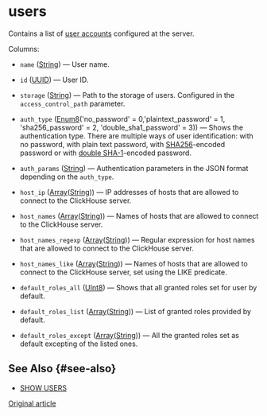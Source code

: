 # users

Contains a list of [user accounts](../../operations/access-rights.md#user-account-management) configured at the server.

Columns:
-    `name` ([String](../../sql-reference/data-types/string.md)) — User name.

-    `id` ([UUID](../../sql-reference/data-types/uuid.md)) — User ID.

-    `storage` ([String](../../sql-reference/data-types/string.md)) — Path to the storage of users. Configured in the `access_control_path` parameter.

-    `auth_type` ([Enum8](../../sql-reference/data-types/enum.md)('no_password' = 0,'plaintext_password' = 1, 'sha256_password' = 2, 'double_sha1_password' = 3)) — Shows the authentication type. There are multiple ways of user identification: with no password, with plain text password, with [SHA256](https://ru.wikipedia.org/wiki/SHA-2)-encoded password or with [double SHA-1](https://ru.wikipedia.org/wiki/SHA-1)-encoded password.

-    `auth_params` ([String](../../sql-reference/data-types/string.md)) — Authentication parameters in the JSON format depending on the `auth_type`.

-    `host_ip` ([Array](../../sql-reference/data-types/array.md)([String](../../sql-reference/data-types/string.md))) — IP addresses of hosts that are allowed to connect to the ClickHouse server.

-    `host_names` ([Array](../../sql-reference/data-types/array.md)([String](../../sql-reference/data-types/string.md))) — Names of hosts that are allowed to connect to the ClickHouse server.

-    `host_names_regexp` ([Array](../../sql-reference/data-types/array.md)([String](../../sql-reference/data-types/string.md))) — Regular expression for host names that are allowed to connect to the ClickHouse server.

-    `host_names_like` ([Array](../../sql-reference/data-types/array.md)([String](../../sql-reference/data-types/string.md))) — Names of hosts that are allowed to connect to the ClickHouse server, set using the LIKE predicate.

-    `default_roles_all` ([UInt8](../../sql-reference/data-types/int-uint.md#uint-ranges)) — Shows that all granted roles set for user by default.

-    `default_roles_list` ([Array](../../sql-reference/data-types/array.md)([String](../../sql-reference/data-types/string.md))) — List of granted roles provided by default.

-    `default_roles_except` ([Array](../../sql-reference/data-types/array.md)([String](../../sql-reference/data-types/string.md))) — All the granted roles set as default excepting of the listed ones.

## See Also {#see-also}

-   [SHOW USERS](../../sql-reference/statements/show.md#show-users-statement)

[Original article](https://clickhouse.com/docs/en/operations/system-tables/users) <!--hide-->
